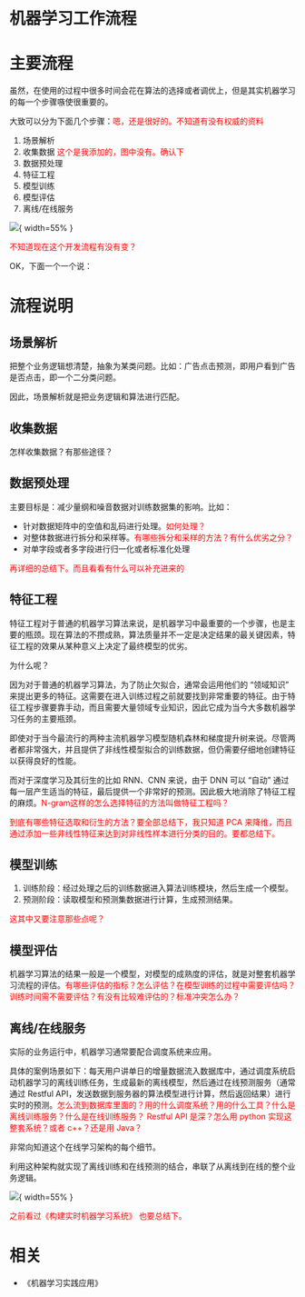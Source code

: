 # 机器学习工作流程


# 主要流程

虽然，在使用的过程中很多时间会花在算法的选择或者调优上，但是其实机器学习的每一个步骤嗾使很重要的。

大致可以分为下面几个步骤：<span style="color:red;">嗯，还是很好的。不知道有没有权威的资料</span>

1. 场景解析
2. 收集数据 <span style="color:red;">这个是我添加的，图中没有。确认下</span>
3. 数据预处理
4. 特征工程
5. 模型训练
6. 模型评估
7. 离线/在线服务

![](http://images.iterate.site/blog/image/180727/8f8EF1KDAJ.png?imageslim){ width=55% }

<span style="color:red;">不知道现在这个开发流程有没有变？</span>

OK，下面一个一个说：

# 流程说明

## 场景解析


把整个业务逻辑想清楚，抽象为某类问题。比如：广告点击预测，即用户看到广告是否点击，即一个二分类问题。

因此，场景解析就是把业务逻辑和算法进行匹配。


## 收集数据


怎样收集数据？有那些途径？


## 数据预处理

主要目标是：减少量纲和噪音数据对训练数据集的影响。比如：

* 针对数据矩阵中的空值和乱码进行处理。<span style="color:red;">如何处理？</span>
* 对整体数据进行拆分和采样等。<span style="color:red;">有哪些拆分和采样的方法？有什么优劣之分？</span>
* 对单字段或者多字段进行归一化或者标准化处理

<span style="color:red;">再详细的总结下。而且看看有什么可以补充进来的</span>


## 特征工程


特征工程对于普通的机器学习算法来说，是机器学习中最重要的一个步骤，也是主要的瓶颈。现在算法的不攒成熟，算法质量并不一定是决定结果的最关键因素，特征工程的效果从某种意义上决定了最终模型的优劣。

为什么呢？

因为对于普通的机器学习算法，为了防止欠拟合，通常会运用他们的 “领域知识” 来提出更多的特征。这需要在进入训练过程之前就要找到非常重要的特征。由于特征工程步骤要靠手动，而且需要大量领域专业知识，因此它成为当今大多数机器学习任务的主要瓶颈。

即使对于当今最流行的两种主流机器学习模型随机森林和梯度提升树来说。尽管两者都非常强大，并且提供了非线性模型拟合的训练数据，但仍需要仔细地创建特征以获得良好的性能。

而对于深度学习及其衍生的比如 RNN、CNN 来说，由于 DNN 可以 “自动” 通过每一层产生适当的特征，最后提供一个非常好的预测。因此极大地消除了特征工程的麻烦。<span style="color:red;">N-gram这样的怎么选择特征的方法叫做特征工程吗？</span>

<span style="color:red;">到底有哪些特征选取和衍生的方法？要全部总结下，我只知道 PCA 来降维，而且通过添加一些非线性特征来达到对非线性样本进行分类的目的。要都总结下。</span>


## 模型训练

1. 训练阶段：经过处理之后的训练数据进入算法训练模块，然后生成一个模型。
2. 预测阶段：读取模型和预测集数据进行计算，生成预测结果。


<span style="color:red;">这其中又要注意那些点呢？</span>


## 模型评估


机器学习算法的结果一般是一个模型，对模型的成熟度的评估，就是对整套机器学习流程的评估。<span style="color:red;">有哪些评估的指标？怎么评估？在模型训练的过程中需要评估吗？训练时间需不需要评估？有没有比较难评估的？标准冲突怎么办？</span>


## 离线/在线服务


实际的业务运行中，机器学习通常要配合调度系统来应用。

具体的案例场景如下：每天用户讲单日的增量数据流入数据库中，通过调度系统启动机器学习的离线训练任务，生成最新的离线模型，然后通过在线预测服务（通常通过 Restful API，发送数据到服务器的算法模型进行计算，然后返回结果）进行实时的预测。<span style="color:red;">怎么流到数据库里面的？用的什么调度系统？用的什么工具？什么是离线训练服务？什么是在线训练服务？ Restful API 是深？怎么用 python 实现这整套系统？或者 c++？还是用 Java？</span>

非常向知道这个在线学习架构的每个细节。

利用这种架构就实现了离线训练和在线预测的结合，串联了从离线到在线的整个业务逻辑。


![](http://images.iterate.site/blog/image/180727/825ibL9cGG.png?imageslim){ width=55% }

<span style="color:red;">之前看过《构建实时机器学习系统》 也要总结下。</span>






# 相关

- 《机器学习实践应用》
